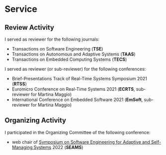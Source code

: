 # Service

## Review Activity

I served as reviewer for the following journals:

 * Transactions on Software Engineering (**TSE**)
 * Transactions on Autonomous and Adaptive Systems (**TAAS**)
 * Transactions on Embedded Computing Systems (**TECS**)

I served as reviewer (or sub-reviewer) for the following conferences:

 * Brief-Presentations Track of Real-Time Systems Symposium 2021 (**RTSS**)
 * Euromicro Conference on Real-Time Systems 2021 (**ECRTS**, sub-reviewer for Martina Maggio)
 * International Conference on Embedded Software 2021 (**EmSoft**, sub-reviewer for Martina Maggio)

## Organizing Activity

I participated in the Organizing Committee of the following conference:

 * web chair of [Symposium on Software Engineering for Adaptive and Self-Managing Systems](https://conf.researchr.org/home/seams-2022) 2022 (**SEAMS**)
